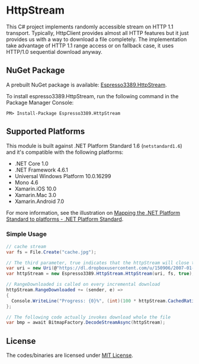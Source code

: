 HttpStream
==========
This C# project implements randomly accessible stream on HTTP 1.1 transport.
Typically, HttpClient provides almost all HTTP features but it just provides us with a way to download a file completely.
The implementation take advantage of HTTP 1.1 range access or on fallback case, it uses HTTP/1.0 sequential download anyway.

## NuGet Package
A prebuilt NuGet package is available: [Espresso3389.HttpStream](https://www.nuget.org/packages/Espresso3389.HttpStream/).

To install espresso3389.HttpStream, run the following command in the Package Manager Console:
```
PM> Install-Package Espresso3389.HttpStream
```

## Supported Platforms
This module is built against .NET Platform Standard 1.6 (`netstandard1.6`) and it's compatible with the following platforms:

- .NET Core 1.0
- .NET Framework 4.6.1
- Universal Windows Platform 10.0.16299
- Mono 4.6
- Xamarin.iOS 10.0
- Xamarin.Mac 3.0
- Xamarin.Android 7.0

For more information, see the illustration on [Mapping the .NET Platform Standard to platforms - .NET Platform Standard](https://github.com/dotnet/corefx/blob/master/Documentation/architecture/net-platform-standard.md#mapping-the-net-platform-standard-to-platforms).

### Simple Usage
```cs
// cache stream
var fs = File.Create("cache.jpg");

// The third parameter, true indicates that the httpStream will close the cache stream.
var uri = new Uri(@"https://dl.dropboxusercontent.com/u/150906/2007-01-28%2006.04.05.JPG");
var httpStream = new Espresso3389.HttpStream.HttpStream(uri, fs, true);

// RangeDownloaded is called on every incremental download
httpStream.RangeDownloaded += (sender, e) =>
{
  Console.WriteLine("Progress: {0}%", (int)(100 * httpStream.CachedRatio));
};

// The following code actually invokes download whole the file
var bmp = await BitmapFactory.DecodeStreamAsync(httpStream);
```

## License
The codes/binaries are licensed under [MIT License](https://github.com/espresso3389/HttpStream/blob/master/LICENSE).
